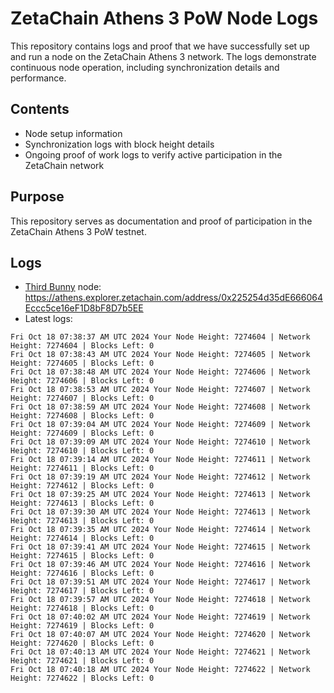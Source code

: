 # ZetaChain Athens 3 PoW Node Logs
This repository contains logs and proof that we have successfully set up and run a node on the ZetaChain Athens 3 network. The logs demonstrate continuous node operation, including synchronization details and performance.

## Contents
- Node setup information
- Synchronization logs with block height details
- Ongoing proof of work logs to verify active participation in the ZetaChain network

## Purpose
This repository serves as documentation and proof of participation in the ZetaChain Athens 3 PoW testnet.

## Logs

- [Third Bunny](https://thirdbunny.xyz/) node: https://athens.explorer.zetachain.com/address/0x225254d35dE666064Eccc5ce16eF1D8bF8D7b5EE
- Latest logs:
```
Fri Oct 18 07:38:37 AM UTC 2024 Your Node Height: 7274604 | Network Height: 7274604 | Blocks Left: 0
Fri Oct 18 07:38:43 AM UTC 2024 Your Node Height: 7274605 | Network Height: 7274605 | Blocks Left: 0
Fri Oct 18 07:38:48 AM UTC 2024 Your Node Height: 7274606 | Network Height: 7274606 | Blocks Left: 0
Fri Oct 18 07:38:53 AM UTC 2024 Your Node Height: 7274607 | Network Height: 7274607 | Blocks Left: 0
Fri Oct 18 07:38:59 AM UTC 2024 Your Node Height: 7274608 | Network Height: 7274608 | Blocks Left: 0
Fri Oct 18 07:39:04 AM UTC 2024 Your Node Height: 7274609 | Network Height: 7274609 | Blocks Left: 0
Fri Oct 18 07:39:09 AM UTC 2024 Your Node Height: 7274610 | Network Height: 7274610 | Blocks Left: 0
Fri Oct 18 07:39:14 AM UTC 2024 Your Node Height: 7274611 | Network Height: 7274611 | Blocks Left: 0
Fri Oct 18 07:39:19 AM UTC 2024 Your Node Height: 7274612 | Network Height: 7274612 | Blocks Left: 0
Fri Oct 18 07:39:25 AM UTC 2024 Your Node Height: 7274613 | Network Height: 7274613 | Blocks Left: 0
Fri Oct 18 07:39:30 AM UTC 2024 Your Node Height: 7274613 | Network Height: 7274613 | Blocks Left: 0
Fri Oct 18 07:39:35 AM UTC 2024 Your Node Height: 7274614 | Network Height: 7274614 | Blocks Left: 0
Fri Oct 18 07:39:41 AM UTC 2024 Your Node Height: 7274615 | Network Height: 7274615 | Blocks Left: 0
Fri Oct 18 07:39:46 AM UTC 2024 Your Node Height: 7274616 | Network Height: 7274616 | Blocks Left: 0
Fri Oct 18 07:39:51 AM UTC 2024 Your Node Height: 7274617 | Network Height: 7274617 | Blocks Left: 0
Fri Oct 18 07:39:57 AM UTC 2024 Your Node Height: 7274618 | Network Height: 7274618 | Blocks Left: 0
Fri Oct 18 07:40:02 AM UTC 2024 Your Node Height: 7274619 | Network Height: 7274619 | Blocks Left: 0
Fri Oct 18 07:40:07 AM UTC 2024 Your Node Height: 7274620 | Network Height: 7274620 | Blocks Left: 0
Fri Oct 18 07:40:13 AM UTC 2024 Your Node Height: 7274621 | Network Height: 7274621 | Blocks Left: 0
Fri Oct 18 07:40:18 AM UTC 2024 Your Node Height: 7274622 | Network Height: 7274622 | Blocks Left: 0
```
